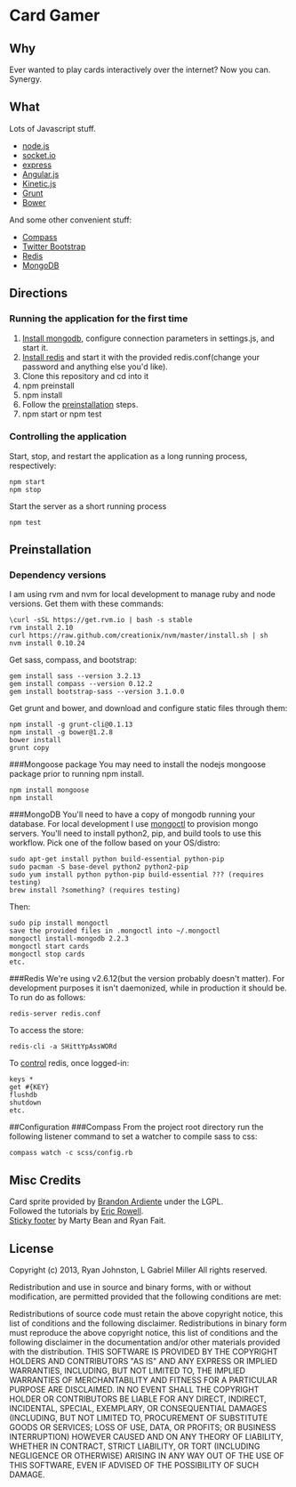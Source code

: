 # Card Gamer
## Why
Ever wanted to play cards interactively over the internet? Now you can. Synergy.
## What
Lots of Javascript stuff.
 * [node.js](http://www.nodejs.org)
 * [socket.io](http://www.socket.io)
 * [express](http://www.expressjs.com)
 * [Angular.js](http://angularjs.org)
 * [Kinetic.js](http://www.kineticjs.com/)
 * [Grunt](http://www.gruntjs.com)
 * [Bower](http://www.bower.io)

And some other convenient stuff:
 * [Compass](http://www.compass-style.org/)
 * [Twitter Bootstrap](http://twitter.github.io/bootstrap)
 * [Redis](http://www.redis.io/)
 * [MongoDB](http://www.mongodb.org)

## Directions
### Running the application for the first time
1. [Install mongodb](#mongodb), configure connection parameters in settings.js, and start it.
2. [Install redis](#redis) and start it with the provided redis.conf(change your password and anything else you'd like).
3. Clone this repository and cd into it
4. npm preinstall
5. npm install
6. Follow the [preinstallation](#preinstallation) steps.
7. npm start or npm test

### Controlling the application
Start, stop, and restart the application as a long running process, respectively:

    npm start
    npm stop

Start the server as a short running process

    npm test

## Preinstallation
### Dependency versions
I am using rvm and nvm for local development to manage ruby and node versions. Get them with these commands:

    \curl -sSL https://get.rvm.io | bash -s stable
    rvm install 2.10
    curl https://raw.github.com/creationix/nvm/master/install.sh | sh
    nvm install 0.10.24

Get sass, compass, and bootstrap:

    gem install sass --version 3.2.13
    gem install compass --version 0.12.2
    gem install bootstrap-sass --version 3.1.0.0

Get grunt and bower, and download and configure static files through them:

    npm install -g grunt-cli@0.1.13
    npm install -g bower@1.2.8
    bower install
    grunt copy

###Mongoose package
You may need to install the nodejs mongoose package prior to running npm install.

    npm install mongoose
    npm install
    
###MongoDB
You'll need to have a copy of mongodb running your database. For local development I use [mongoctl](http://github.com/mongolab/mongoctl) to provision mongo servers. You'll need to install python2, pip, and build tools to use this workflow. Pick one of the follow based on your OS/distro:

    sudo apt-get install python build-essential python-pip
    sudo pacman -S base-devel python2 python2-pip
    sudo yum install python python-pip build-essential ??? (requires testing)
    brew install ?something? (requires testing)

Then:

    sudo pip install mongoctl
    save the provided files in .mongoctl into ~/.mongoctl
    mongoctl install-mongodb 2.2.3
    mongoctl start cards
    mongoctl stop cards
    etc.

###Redis
We're using v2.6.12(but the version probably doesn't matter). For development purposes it isn't daemonized, while in production it should be. To run do as follows:

    redis-server redis.conf

To access the store:

    redis-cli -a SHittYpAssWORd

To [control](http://redis.io/commands) redis, once logged-in:

    keys *
    get #{KEY}
    flushdb
    shutdown
    etc.

##Configuration
###Compass
From the project root directory run the following listener command to set a watcher to compile sass to css:

    compass watch -c scss/config.rb

## Misc Credits
Card sprite provided by [Brandon Ardiente](http://ardisoft.net/svg-z-cards/) under the LGPL.  
Followed the tutorials by [Eric Rowell](http://www.html5canvastutorials.com/kineticjs/html5-canvas-events-tutorials-introduction-with-kineticjs/).  
[Sticky footer](http://twitter.github.io/bootstrap/examples/sticky-footer.html) by Marty Bean and Ryan Fait.

## License
Copyright (c) 2013, Ryan Johnston, L Gabriel Miller
All rights reserved.

Redistribution and use in source and binary forms, with or without modification, are permitted provided that the following conditions are met:

Redistributions of source code must retain the above copyright notice, this list of conditions and the following disclaimer.
Redistributions in binary form must reproduce the above copyright notice, this list of conditions and the following disclaimer in the documentation and/or other materials provided with the distribution.
THIS SOFTWARE IS PROVIDED BY THE COPYRIGHT HOLDERS AND CONTRIBUTORS "AS IS" AND ANY EXPRESS OR IMPLIED WARRANTIES, INCLUDING, BUT NOT LIMITED TO, THE IMPLIED WARRANTIES OF MERCHANTABILITY AND FITNESS FOR A PARTICULAR PURPOSE ARE DISCLAIMED. IN NO EVENT SHALL THE COPYRIGHT HOLDER OR CONTRIBUTORS BE LIABLE FOR ANY DIRECT, INDIRECT, INCIDENTAL, SPECIAL, EXEMPLARY, OR CONSEQUENTIAL DAMAGES (INCLUDING, BUT NOT LIMITED TO, PROCUREMENT OF SUBSTITUTE GOODS OR SERVICES; LOSS OF USE, DATA, OR PROFITS; OR BUSINESS INTERRUPTION) HOWEVER CAUSED AND ON ANY THEORY OF LIABILITY, WHETHER IN CONTRACT, STRICT LIABILITY, OR TORT (INCLUDING NEGLIGENCE OR OTHERWISE) ARISING IN ANY WAY OUT OF THE USE OF THIS SOFTWARE, EVEN IF ADVISED OF THE POSSIBILITY OF SUCH DAMAGE.
